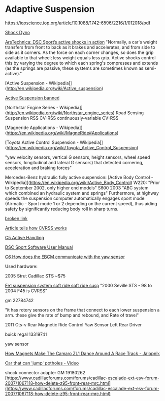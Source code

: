 # Adaptive Suspension

https://iopscience.iop.org/article/10.1088/1742-6596/2216/1/012018/pdf

[Shock Dyno](Shock-Dyno)

[ArsTechnica: DSC Sport’s active shocks in action](https://arstechnica.com/cars/2015/07/the-future-of-car-suspension-is-here-dsc-sports-active-shocks-in-action/)
"Normally, a car's weight transfers from front to back as it brakes and accelerates, and from side to side as it corners. As the force on each corner changes, so does the grip available to that wheel; less weight equals less grip. Active shocks control this by varying the degree to which each spring's compresses and extends (as the springs are passive, these systems are sometimes known as semi-active)."

[Active Suspension - Wikipedia]](<http://en.wikipedia.org/wiki/Active_suspension>)

[Active Suspension banned](http://www.f1fanatic.co.uk/2007/05/17/banned-active-suspension/)

[Northstar Engine Series - Wikipedia]](<http://en.wikipedia.org/wiki/Northstar_engine_series>)
Road Sensing Suspension
RSS
CV-RSS continuously-variable CV-RSS

[Magneride Applications - Wikipedia]](<https://en.wikipedia.org/wiki/MagneRide#Applications>)

[Toyota Active Control Suspension - Wikipedia]](<https://en.wikipedia.org/wiki/Toyota_Active_Control_Suspension>)

"yaw velocity sensors, vertical G sensors, height sensors, wheel speed sensors, longitudinal and lateral G sensors) that detected cornering, acceleration and braking forces"

Mercedes-Benz hydraulic fully active suspension: [Active Body Control - Wikipedia]](<https://en.wikipedia.org/wiki/Active_Body_Control>)
W220: "Prior to September 2002, only higher end models" S600 2003 "ABC system which combined an hydraulic system and springs"
Furthermore, at highway speeds the suspension computer automatically engages sport mode (Airmatic - Sport mode 1 or 2 depending on the current speed), thus aiding safety by significantly reducing body roll in sharp turns.

[broken link](http://www.drifting.com/forums/tech-discussion-forum/6741-suspension-101-stiffer-is-better-text-by-tanabe-u-s-a.html)

[Article tells how CVRSS works](http://www.cadillacforums.com/forums/suspension-brakes-tires/175670-article-tells-how-cvrss-works.html)

[C5 Active Handling](http://www.corvetteactioncenter.com/tech/c5/activehandling.html)

[DSC Sport Software User Manual](http://www.dscsport.com/wp-content/uploads/2017/01/DSC-Sport_Software-User-Manual.pdf)

[C6 How does the EBCM communicate with the yaw sensor](https://www.corvetteforum.com/forums/c6-corvette-general-discussion/3778441-how-does-the-ebcm-communicate-with-the-yaw-sensor.html)

Used hardware:

2005 Strut Cadillac STS ~$75

[Fe1 suspension system,soft ride soft ride susp](http://www.cadillacforums.com/forums/cadillac-seville-cadillac-eldorado-forum/212531-fe1-suspension-system-soft-ride-soft.html)
"2000 Seville STS - 98 to 2004 F45 is CVRSS"

gm 22784742

"it has rotory sensors on the frame that connect to each lower suspension a arm. these give the rate of bump and rebound, and Rate of travel"

2011 Cts-v Rear Magnetic Ride Control Yaw Sensor Left Rear Driver

buick regal 13319741

yaw sensor

[How Magnets Make The Camaro ZL1 Dance Around A Race Track - Jalopnik](http://jalopnik.com/5932764/how-magnets-make-the-camaro-zl1-dance-around-a-race-track)

[Car that can 'jump' potholes - Video](https://www.youtube.com/watch?v=DS9LjHSTofw)

shock connector adapter GM 19180262 [https://www.cadillacforums.com/forums/cadillac-escalade-ext-esv-forum-2007/1067118-how-delete-z95-front-rear-mrc.html](https://www.cadillacforums.com/forums/cadillac-escalade-ext-esv-forum-2007/1067118-how-delete-z95-front-rear-mrc.html)
